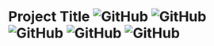# Project Title ![GitHub](<https://img.shields.io/github/license/mikeybob/sqlArk?style=flat-square>) ![GitHub](<https://img.shields.io/github/package-json/v/mikeybob/sqlArk?style=flat-square>) ![GitHub](<https://img.shields.io/github/stars/mikeybob/sqlArk?style=flat-square>) ![GitHub](<https://img.shields.io/github/issues-raw/mikeybob/sqlArk?style=flat-square>) ![GitHub](<https://img.shields.io/github/issues-closed-raw/mikeybob/sqlArk?style=flat-square>)


